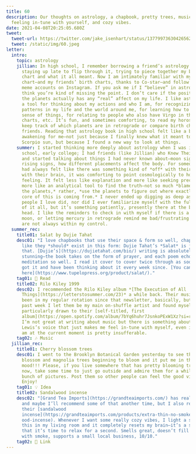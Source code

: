 ```yaml
---
title: 60
description: Our thoughts on astrology, a chapbook, pretty trees, music for
  feeling in-tune with yourself, and cozy vibes.
date: 2021-04-08T20:25:05.680Z
tweet:
  tweet-url: https://twitter.com/jake_isenhart/status/1377997363042656261?s=12
  tweet: /static/img/60.jpeg
letter:
  intro:
    topic: astrology
    jillian: In high school, I remember borrowing a friend’s astrology book and
      staying up late to flip through it, trying to piece together my birth
      chart and what it all meant. Now I am intimately familiar with my birth
      chart—and my friends’ birth charts, thanks to Co-star—and follow astrology
      meme accounts on Instagram. If you ask me if I “believe” in astrology, I
      think you’re kind of missing the point. I don’t care if the position of
      the planets actually has any “real” affect on my life. I like astrology as
      a tool for thinking about my actions and who I am, for recognizing
      patterns in my life and the world around me, for learning how to make
      sense of things, for relating to people who also have Virgo in their
      charts, etc. It’s fun, and sometimes comforting, to read my horoscope or
      keep track of which planets are in retrograde or compare birth charts with
      friends. Reading that astrology book in high school felt like a big
      awakening for me—not just because I finally knew what it meant to have a
      Scorpio sun, but because I found a new way to look at things.
    summer: I started thinking more deeply about astrology when I was in high
      school, early college; I had friends (like Jillian) who Knew Their Shit
      and started talking about things I had never known about—moon signs,
      rising signs, how different placements affect the body. For someone who
      had always felt like there was something kind of *off* with their body,
      with their brain, it was comforting to point cosmologically to how I was
      feeling. It felt less like explanation and more like seeking precedence,
      more like an analytical tool to find the truth—not so much *blame it on
      the planets,* rather, *use the planets to figure out where exactly the
      core of this is coming from.* I never ended up digging as deep as other
      people I love did, nor did I ever familiarize myself with the full meaning
      of it all, but it’s something patiently, presently there at the back of my
      head. I like the reminders to check in with myself if there is a pisces
      moon, or letting mercury in retrograde remind me bad/frustrating things
      are not always within my control.
  summer_rec:
    title01: Salat by Dujie Tahat
    desc01: "I love chapbooks that use their space & form so well, chaps that feel
      like they *should* exist in this form: Dujie Tahat’s *Salat* is just
      that. [Dujie’s](https://dujietahat.com/bio/) writing is absolutely
      stunning—the book takes on the form of prayer, and each poem echoes that
      meditation so well. I read it cover to cover twice through as soon as I
      got it and have been thinking about it every week since. [You can buy it
      here](https://www.tupelopress.org/product/salat/)."
    tag01: 📖 Read
    title02: Rilo Kiley 1999
    desc02: I recommended the Rilo Kiley album *[The Execution of All
      Things](https://letterstosummer.com/23)* a while back. Their music has
      been in my regular rotation since that newsletter, basically, but this
      past week I let them be my main on-shuffle artist and found myself
      particularly drawn to their [self-titled, first
      album](https://open.spotify.com/album/7bYq6huhr7JsnkoPExW1Xz?si=rst-Mc0rT-m0pxxOtxsAlw).
      I’m not great at writing about music but there is something about Jenny
      Lewis’s voice that just makes me feel in-tune with myself, even if who I
      am at the current moment is pretty insufferable.
    tag02: 🎶 Music
  jillian_rec:
    title01: Cherry blossom trees
    desc01: I went to the Brooklyn Botanical Garden yesterday to see the cherry
      blossom and magnolia trees beginning to bloom and it put me in the best
      mood!!! Please, if you live somewhere that has pretty blooming trees right
      now, take some time to just go outside and admire them for a while. Take a
      bunch of pictures. Post them so other people can feel the good vibes.
      Enjoy!
    tag01: 💡 Idea
    title02: Sandalwood incense
    desc02: "[Grand Tea Imports](https://grandteaimports.com/) has really good tea,
      and maybe I’ll recommend some of that another time, but I also really like
      their [sandalwood
      incense](https://grandteaimports.com/products/extra-thin-no-smoke-sandalw\
      ood-incense). Whenever I want some really cozy vibes, I light a stick of
      this in my living room and it completely resets my brain—it’s a signal
      that it’s time to relax for a second. Smells great, doesn’t fill the room
      with smoke, supports a small local business, 10/10."
    tag02: 🔗 Link
---
```

